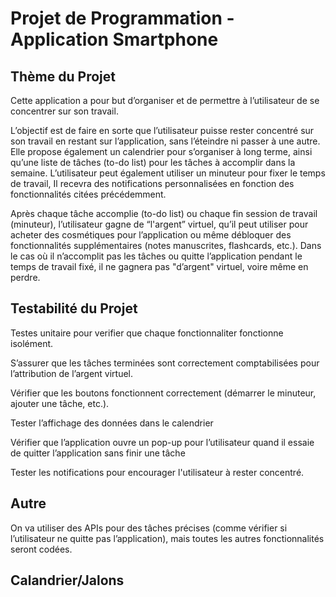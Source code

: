 # Projet de Programmation - Application Smartphone

## Thème du Projet

Cette application a pour but d’organiser et de permettre à l’utilisateur de se concentrer sur son travail.

L’objectif est de faire en sorte que l’utilisateur puisse rester concentré sur son travail en restant sur l’application, sans l’éteindre ni passer à une autre. Elle propose également un calendrier pour s’organiser à long terme, ainsi qu’une liste de tâches (to-do list) pour les tâches à accomplir dans la semaine. L’utilisateur peut également utiliser un minuteur pour fixer le temps de travail, Il recevra des notifications personnalisées en fonction des fonctionnalités citées précédemment.

Après chaque tâche accomplie (to-do list) ou chaque fin session de travail (minuteur), l’utilisateur gagne de “l'argent” virtuel, qu’il peut utiliser pour acheter des cosmétiques pour l’application ou même débloquer des fonctionnalités supplémentaires (notes manuscrites, flashcards, etc.).
Dans le cas où il n’accomplit pas les tâches ou quitte l’application pendant le temps de travail fixé, il ne gagnera pas "d’argent" virtuel, voire même en perdre.

## Testabilité du Projet

Testes unitaire pour verifier que chaque fonctionnaliter fonctionne isolément.

S’assurer que les tâches terminées sont correctement comptabilisées pour l’attribution de l’argent virtuel.

Vérifier que les boutons fonctionnent correctement (démarrer le minuteur, ajouter une tâche, etc.).

Tester l’affichage des données dans le calendrier

Vérifier que l’application ouvre un pop-up pour l’utilisateur quand il essaie de quitter l’application sans finir une tâche

Tester les notifications pour encourager l'utilisateur à rester concentré.

## Autre

On va utiliser des APIs pour des tâches précises (comme vérifier si l’utilisateur ne quitte pas l’application), mais toutes les autres fonctionnalités seront codées.

## Calandrier/Jalons
